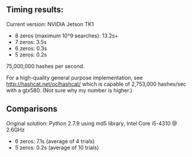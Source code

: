 ## Timing results:

Current version: NVIDIA Jetson TK1
  * 8 zeros (maximum 10^9 searches): 13.2s+
  * 7 zeros: 3.5s
  * 6 zeros: 0.3s
  * 5 zeros: 0.2s
 
75,000,000 hashes per second.

For a high-quality general purpose implementation, see http://hashcat.net/oclhashcat/ which is capable of 2,753,000 hashes/sec with a gtx580.  (Not sure why my number is higher.)

## Comparisons

Original solution: Python 2.7.9 using md5 library, Intel Core i5-4310 @ 2.6GHz
  * 6 zeros: 7.1s (average of 4 trials)
  * 5 zeros: 0.2s (average of 10 trials)
  

